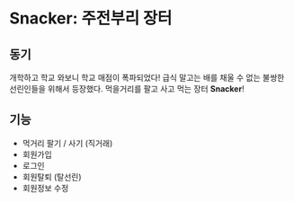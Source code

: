 # Snacker: 주전부리 장터

## 동기

개학하고 학교 와보니 학교 매점이 폭파되었다! 급식 말고는 배를 채울 수 없는 불쌍한 선린인들을 위해서 등장했다. 먹을거리를 팔고 사고 먹는 장터 **Snacker**!

## 기능

- 먹거리 팔기 / 사기 (직거래)
- 회원가입
- 로그인
- 회원탈퇴 (탈선린)
- 회원정보 수정
